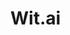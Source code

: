 # Wit.ai

<!--[metadata]: {"description": "Voice analytics, databases, and more third-party integrations for building voice apps with Jovo",
"route": "asr-nlu-slu/wit.ai" }-->
